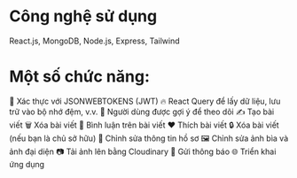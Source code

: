 # Công nghệ sử dụng
React.js, MongoDB, Node.js, Express, Tailwind
# Một số chức năng:
🔐 Xác thực với JSONWEBTOKENS (JWT)
🔥 React Query để lấy dữ liệu, lưu trữ vào bộ nhớ đệm, v.v.
👥 Người dùng được gợi ý để theo dõi
✍️ Tạo bài viết
🗑️ Xóa bài viết
💬 Bình luận trên bài viết
❤️ Thích bài viết
🔒 Xóa bài viết (nếu bạn là chủ sở hữu)
📝 Chỉnh sửa thông tin hồ sơ
🖼️ Chỉnh sửa ảnh bìa và ảnh đại diện
📷 Tải ảnh lên bằng Cloudinary
🔔 Gửi thông báo
🌐 Triển khai ứng dụng

